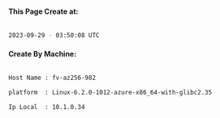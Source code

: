 
   
#### This Page Create at:

```bash

2023-09-29 - 03:50:08 UTC

```

#### Create By Machine:

```bash

Host Name : fv-az256-982

platform  : Linux-6.2.0-1012-azure-x86_64-with-glibc2.35

Ip Local  : 10.1.0.34

```

